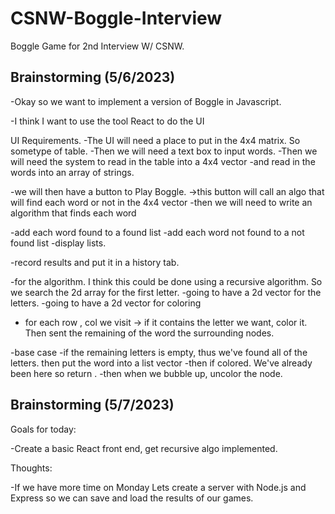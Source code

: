 # CSNW-Boggle-Interview
Boggle Game for 2nd Interview W/ CSNW. 


## Brainstorming (5/6/2023)


-Okay so we want to implement a version of Boggle in Javascript. 

-I think I want to use the tool React to do the UI

UI Requirements. 
-The UI will need a place to put in the 4x4 matrix. So sometype of table. 
-Then we will need a text box to input words. 
-Then we will need the system to read in the table into a 4x4 vector
-and read in the words into an array of strings. 


-we will then have a button to Play Boggle. 
->this button will call an algo that will find each word or not in the 4x4 vector 
-then we will need to write an algorithm that finds each word

-add each word found to a found list
-add each word not found to a not found list
-display lists. 

-record results and put it in a history tab. 

-for the algorithm. I think this could be done using a recursive algorithm. So we search the 2d array for the first letter. 
-going to have a 2d vector for the letters. 
-going to have a 2d vector for coloring 


- for each row , col we visit -> if it contains the letter we want, color it. Then sent the remaining of the word the surrounding 
nodes. 

-base case 
-if the remaining letters is empty, thus we've found all of the letters. then put the word into a list vector
-then if colored. We've already been here so return . 
-then when we bubble up, uncolor the node. 


## Brainstorming (5/7/2023)

Goals for today: 

-Create a basic React front end, get recursive algo implemented. 

Thoughts: 


-If we have more time on Monday Lets create a server with Node.js and Express so we can save and load the results of our games. 

